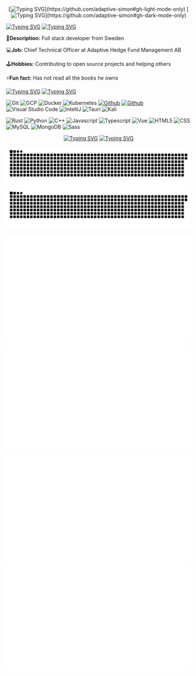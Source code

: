 <div align="center">

[![Typing SVG](https://readme-typing-svg.herokuapp.com/?vCenter=true&duration=3000&font=Righteous&size=65&height=95&width=500&center=true&color=111111&lines=Greetings!;Välkommen!;Guten+tag!;¡Hola!)](https://github.com/adaptive-simon#gh-light-mode-only)
[![Typing SVG](https://readme-typing-svg.herokuapp.com/?vCenter=true&duration=3000&font=Righteous&size=65&height=95&width=500&center=true&color=FFFFFF&lines=Greetings!;Välkommen!;Guten+tag!;¡Hola!)](https://github.com/adaptive-simon#gh-dark-mode-only)

</div>

[![Typing SVG](https://readme-typing-svg.herokuapp.com/?vCenter=true&duration=3000&font=Righteous&size=35&height=60&width=500&color=111111&lines=About+me;Om+mig;Über+mich;Sobre+mí)](https://github.com/adaptive-simon#gh-light-mode-only)
[![Typing SVG](https://readme-typing-svg.herokuapp.com/?vCenter=true&duration=3000&font=Righteous&size=35&height=60&width=500&color=FFFFFF&lines=About+me;Om+mig;Über+mich;Sobre+mí)](https://github.com/adaptive-simon#gh-dark-mode-only)

📃**Description:** Full stack developer from Sweden

💻**Job:** Chief Technical Officer at Adaptive Hedge Fund Management AB

🕹**Hobbies:** Contributing to open source projects and helping others

⚡**Fun fact:** Has not read all the books he owns

[![Typing SVG](https://readme-typing-svg.herokuapp.com/?vCenter=true&duration=3000&font=Righteous&size=35&height=60&width=500&color=111111&lines=Tools+and+languages;Verktyg+och+språk;Werkzeuge+und+Sprachen;Instrumentos+y+linguas)](https://github.com/adaptive-simon#gh-light-mode-only)
[![Typing SVG](https://readme-typing-svg.herokuapp.com/?vCenter=true&duration=3000&font=Righteous&size=35&height=60&width=500&color=FFFFFF&lines=Tools+and+languages;Verktyg+och+språk;Werkzeuge+und+Sprachen;Instrumentos+y+linguas)](https://github.com/adaptive-simon#gh-dark-mode-only)

<p>
  <img alt="Git" width="40" src="https://upload.wikimedia.org/wikipedia/commons/thumb/3/3f/Git_icon.svg/1024px-Git_icon.svg.png">
  <img alt="GCP" width="40" src="https://lirp.cdn-website.com/aa0ef369/dms3rep/multi/opt/google-cloud-icon-400w.png">
  <img alt="Docker" width="40" src="https://cdn-icons-png.flaticon.com/512/919/919853.png">
  <img alt="Kubernetes" width="40" src="https://upload.wikimedia.org/wikipedia/commons/thumb/3/39/Kubernetes_logo_without_workmark.svg/1200px-Kubernetes_logo_without_workmark.svg.png">
  <a href="https://github.com/adaptive-simon#gh-light-mode-only"><img alt="Github" width="40" src="https://cdn-icons-png.flaticon.com/512/25/25231.png?w=360"></a>
  <a href="https://github.com/adaptive-simon#gh-dark-mode-only"><img alt="Github" width="40" src="https://cdn0.iconfinder.com/data/icons/shift-logotypes/32/Github-512.png"></a>
  <img alt="Visual Studio Code" width="40" src="https://upload.wikimedia.org/wikipedia/commons/thumb/9/9a/Visual_Studio_Code_1.35_icon.svg/2048px-Visual_Studio_Code_1.35_icon.svg.png">
  <img alt="IntelliJ" width="40" src="https://assets-global.website-files.com/5e9fbf5674850713e126ee08/5eb310b704b0b6b523020e10_intellij.png">
  <img alt="Tauri" width="40" src="https://img.gs/czjpqfbdkz/full/https://github.com/tauri-apps/tauri/raw/dev/app-icon.png">
  <img alt="Kali" width="40" src="https://play-lh.googleusercontent.com/Oriscl3_nvmDPncct6gStmNuQW_4tqHVozy1skG0vd8Jk22KYNMYYJfKq0vcyU-NKdw">
</p>

<p>
  <img alt="Rust" width="40" src="http://rust-lang.org/logos/rust-logo-512x512.png">
  <img alt="Python" width="40" src="https://upload.wikimedia.org/wikipedia/commons/thumb/0/0a/Python.svg/768px-Python.svg.png">
  <img alt="C++" width="40" src="https://upload.wikimedia.org/wikipedia/commons/thumb/1/18/ISO_C%2B%2B_Logo.svg/1822px-ISO_C%2B%2B_Logo.svg.png">
  <img alt="Javascript" width="40" src="https://images.vexels.com/media/users/3/166403/isolated/preview/a5a33bf3004830a2bd581e9fa65de660-javascript-programming-language-icon.png">
  <img alt="Typescript" width="40" src="https://iconape.com/wp-content/png_logo_vector/typescript.png">
  <img alt="Vue" width="40" src="https://cdn.iconscout.com/icon/free/png-256/vue-282497.png">
  <img alt="HTML5" width="40" src="https://cdn-icons-png.flaticon.com/512/1216/1216733.png">
  <img alt="CSS" width="40" src="https://cdn-icons-png.flaticon.com/512/732/732190.png">
  <img alt="MySQL" width="40" src="https://uploads-ssl.webflow.com/60eecfcc030e0e12979ffefc/613a2ecb140ba5ce5e343228_Frame%20197%406x.png">
  <img alt="MongoDB" width="40" src="https://res.cloudinary.com/crunchbase-production/image/upload/c_lpad,f_auto,q_auto:eco,dpr_1/erkxwhl1gd48xfhe2yld">
  <img alt="Sass" width="40" src="https://upload.wikimedia.org/wikipedia/commons/thumb/9/96/Sass_Logo_Color.svg/1280px-Sass_Logo_Color.svg.png">
</p>

<div align="center">

[![Typing SVG](https://readme-typing-svg.herokuapp.com/?center=true&vCenter=true&duration=3000&font=Righteous&size=35&height=60&width=400&color=111111&lines=Statistics;Statistik;Statistiken;Estadística)](https://github.com/adaptive-simon#gh-light-mode-only)
[![Typing SVG](https://readme-typing-svg.herokuapp.com/?center=true&vCenter=true&duration=3000&font=Righteous&size=35&height=60&width=400&color=FFFFFF&lines=Statistics;Statistik;Statistiken;Estadística)](https://github.com/adaptive-simon#gh-dark-mode-only)

[![GitHub Snake Light](https://github.com/adaptive-simon/adaptive-simon/blob/output/github-snake.svg)](https://github.com/adaptive-simon#gh-light-mode-only)
[![GitHub Snake Dark](https://github.com/adaptive-simon/adaptive-simon/blob/output/github-snake-dark.svg)](https://github.com/adaptive-simon#gh-dark-mode-only)
</div>

<div align="center">
<a href="https://github.com/adaptive-simon#gh-dark-mode-only">
<img src="https://github.com/adaptive-simon/github-stats/blob/master/generated/overview.svg#gh-dark-mode-only" />
<img src="https://github.com/adaptive-simon/github-stats/blob/master/generated/languages.svg#gh-dark-mode-only" />
</a>
<a href="https://github.com/adaptive-simon/adaptive-simon#gh-light-mode-only">
<img src="https://github.com/adaptive-simon/github-stats/blob/master/generated/overview.svg#gh-light-mode-only" />
<img src="https://github.com/adaptive-simon/github-stats/blob/master/generated/languages.svg#gh-light-mode-only" />
</a>
</div>
